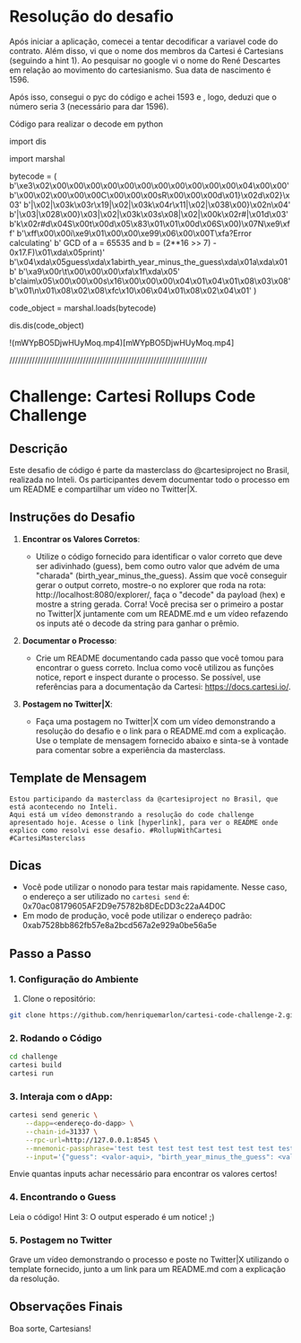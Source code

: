 # Resolução do desafio

Após iniciar a aplicação, comecei a tentar decodificar a variavel code do contrato. Além disso, vi que o nome dos membros da Cartesi é Cartesians (seguindo a hint 1). Ao pesquisar no google vi o nome do René Descartes em relação ao movimento do cartesianismo. Sua data de nascimento é 1596. 

Após isso, consegui o pyc do código e achei 1593 e , logo, deduzi que o número seria 3 (necessário para dar 1596).

Código para realizar o decode em python

import dis

import marshal

bytecode = (
    b'\xe3\x02\x00\x00\x00\x00\x00\x00\x00\x00\x00\x00\x00\x04\x00\x00'
    b'\x00\x02\x00\x00\x00C\x00\x00\x00sR\x00\x00\x00d\x01}\x02d\x02}\x03'
    b'|\x02|\x03k\x03r\x19|\x02|\x03k\x04r\x11|\x02|\x038\x00}\x02n\x04'
    b'|\x03|\x028\x00}\x03|\x02|\x03k\x03s\x08|\x02|\x00k\x02r#|\x01d\x03'
    b'k\x02r#d\x04S\x00t\x00d\x05\x83\x01\x01\x00d\x06S\x00)\x07N\xe9\xff'
    b'\xff\x00\x00i\xe9\x01\x00\x00\xe99\x06\x00\x00T\xfa?Error calculating'
    b' GCD of a = 65535 and b = (2**16 >> 7) - 0x17.F)\x01\xda\x05print)'
    b'\x04\xda\x05guess\xda\x1abirth_year_minus_the_guess\xda\x01a\xda\x01b'
    b'\xa9\x00r\t\x00\x00\x00\xfa\x1f<ipython-input-27-d329bfeabe88>\xda\x05'
    b'claim\x05\x00\x00\x00s\x16\x00\x00\x00\x04\x01\x04\x01\x08\x03\x08'
    b'\x01\n\x01\x08\x02\x08\xfc\x10\x06\x04\x01\x08\x02\x04\x01'
)

code_object = marshal.loads(bytecode)

dis.dis(code_object)


!(mWYpBO5DjwHUyMoq.mp4)[mWYpBO5DjwHUyMoq.mp4]


//////////////////////////////////////////////////////////////////////


# Challenge: Cartesi Rollups Code Challenge

## Descrição

Este desafio de código é parte da masterclass do @cartesiproject no Brasil, realizada no Inteli. Os participantes devem documentar todo o processo em um README e compartilhar um vídeo no Twitter|X.

## Instruções do Desafio

1.  **Encontrar os Valores Corretos**:
    
    -   Utilize o código fornecido para identificar o valor correto que deve ser adivinhado (guess), bem como outro valor que advém de uma "charada" (birth_year_minus_the_guess). Assim que você conseguir gerar o output correto, mostre-o no explorer que roda na rota: http://localhost:8080/explorer/, faça o "decode" da payload (hex) e mostre a string gerada. Corra! Você precisa ser o primeiro a postar no Twitter|X juntamente com um README.md e um vídeo refazendo os inputs até o decode da string para ganhar o prêmio.

2.  **Documentar o Processo**:
    
    -   Crie um README documentando cada passo que você tomou para encontrar o guess correto. Inclua como você utilizou as funções notice, report e inspect durante o processo. Se possível, use referências para a documentação da Cartesi: https://docs.cartesi.io/.

3.  **Postagem no Twitter|X**:
    
    -   Faça uma postagem no Twitter|X com um vídeo demonstrando a resolução do desafio e o link para o README.md com a explicação. Use o template de mensagem fornecido abaixo e sinta-se à vontade para comentar sobre a experiência da masterclass.


## Template de Mensagem
```text
Estou participando da masterclass da @cartesiproject no Brasil, que está acontecendo no Inteli. 
Aqui está um vídeo demonstrando a resolução do code challenge apresentado hoje. Acesse o link [hyperlink], para ver o README onde explico como resolvi esse desafio. #RollupWithCartesi #CartesiMasterclass
```

## Dicas

-   Você pode utilizar o nonodo para testar mais rapidamente. Nesse caso, o endereço a ser utilizado no `cartesi send` é: 0x70ac08179605AF2D9e75782b8DEcDD3c22aA4D0C
-   Em modo de produção, você pode utilizar o endereço padrão: 0xab7528bb862fb57e8a2bcd567a2e929a0be56a5e

## Passo a Passo

### 1. Configuração do Ambiente

1.  Clone o repositório:
    
```bash
git clone https://github.com/henriquemarlon/cartesi-code-challenge-2.git
```

### 2. Rodando o Código

```bash
cd challenge
cartesi build
cartesi run
```

### 3. Interaja com o dApp:

```bash
cartesi send generic \
    --dapp=<endereço-do-dapp> \
    --chain-id=31337 \
    --rpc-url=http://127.0.0.1:8545 \
    --mnemonic-passphrase='test test test test test test test test test test test junk' \
    --input='{"guess": <valor-aqui>, "birth_year_minus_the_guess": <valor-aqui>}'
```

Envie quantas inputs achar necessário para encontrar os valores certos!

### 4. Encontrando o Guess

Leia o código!
Hint 3: O output esperado é um notice! ;)

### 5. Postagem no Twitter

Grave um vídeo demonstrando o processo e poste no Twitter|X utilizando o template fornecido, junto a um link para um README.md com a explicação da resolução.

## Observações Finais

Boa sorte, Cartesians!
